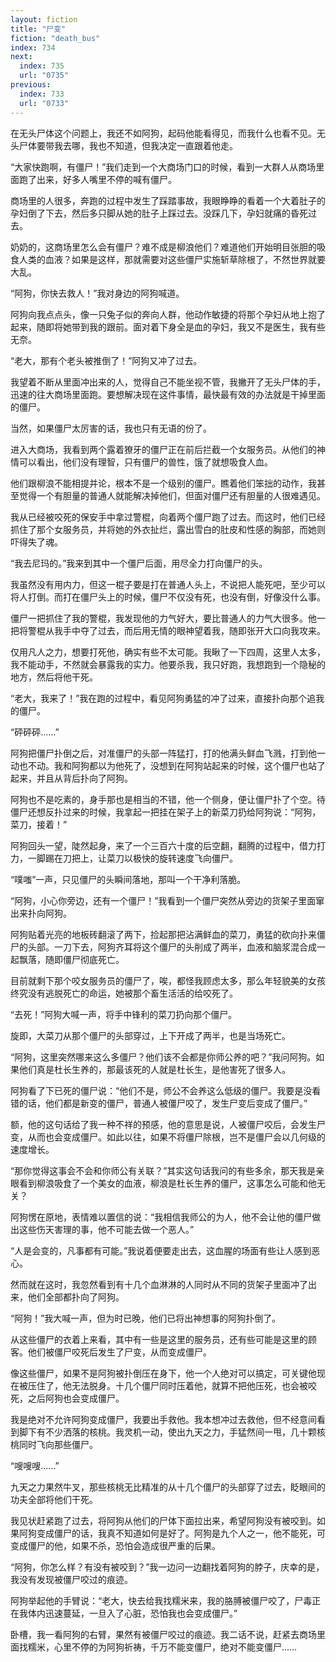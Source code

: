 ```yaml
---
layout: fiction
title: "尸变"
fiction: "death_bus"
index: 734
next:
  index: 735
  url: "0735"
previous:
  index: 733
  url: "0733"
---
```

在无头尸体这个问题上，我还不如阿狗，起码他能看得见，而我什么也看不见。无头尸体要带我去哪，我也不知道，但我决定一直跟着他走。

“大家快跑啊，有僵尸！”我们走到一个大商场门口的时候，看到一大群人从商场里面跑了出来，好多人嘴里不停的喊有僵尸。

商场里的人很多，奔跑的过程中发生了踩踏事故，我眼睁睁的看着一个大着肚子的孕妇倒了下去，然后多只脚从她的肚子上踩过去。没踩几下，孕妇就痛的昏死过去。

奶奶的，这商场里怎么会有僵尸？难不成是柳浪他们？难道他们开始明目张胆的吸食人类的血液？如果是这样，那就需要对这些僵尸实施斩草除根了，不然世界就要大乱。

“阿狗，你快去救人！”我对身边的阿狗喊道。

阿狗向我点点头，像一只兔子似的奔向人群，他动作敏捷的将那个孕妇从地上抱了起来，随即将她带到我的跟前。面对着下身全是血的孕妇，我又不是医生，我有些无奈。

“老大，那有个老头被推倒了！”阿狗又冲了过去。

我望着不断从里面冲出来的人，觉得自己不能坐视不管，我撇开了无头尸体的手，迅速的往大商场里面跑。要想解决现在这件事情，最快最有效的办法就是干掉里面的僵尸。

当然，如果僵尸太厉害的话，我也只有无语的份了。

进入大商场，我看到两个露着獠牙的僵尸正在前后拦截一个女服务员。从他们的神情可以看出，他们没有理智，只有僵尸的兽性，饿了就想吸食人血。

他们跟柳浪不能相提并论，根本不是一个级别的僵尸。瞧着他们笨拙的动作，我甚至觉得一个有胆量的普通人就能解决掉他们，但面对僵尸还有胆量的人很难遇见。

我从已经被咬死的保安手中拿过警棍，向着两个僵尸跑了过去。而这时，他们已经抓住了那个女服务员，并将她的外衣扯烂，露出雪白的肚皮和性感的胸部，而她则吓得失了魂。

“我去尼玛的。”我来到其中一个僵尸后面，用尽全力打向僵尸的头。

我虽然没有用内力，但这一棍子要是打在普通人头上，不说把人能死吧，至少可以将人打倒。而打在僵尸头上的时候，僵尸不仅没有死，也没有倒，好像没什么事。

僵尸一把抓住了我的警棍，我发现他的力气好大，要比普通人的力气大很多。他一把将警棍从我手中夺了过去，而后用无情的眼神望着我，随即张开大口向我攻来。

仅用凡人之力，想要打死他，确实有些不太可能。我瞅了一下四周，这里人太多，我不能动手，不然就会暴露我的实力。他要杀我，我只好跑，我想跑到一个隐秘的地方，然后将他干死。

“老大，我来了！”我在跑的过程中，看见阿狗勇猛的冲了过来，直接扑向那个追我的僵尸。

“砰砰砰……”

阿狗把僵尸扑倒之后，对准僵尸的头部一阵猛打，打的他满头鲜血飞溅，打到他一动也不动。我和阿狗都以为他死了，没想到在阿狗站起来的时候，这个僵尸也站了起来，并且从背后扑向了阿狗。

阿狗也不是吃素的，身手那也是相当的不错，他一个侧身，便让僵尸扑了个空。待僵尸还想反扑过来的时候，我拿起一把挂在架子上的新菜刀扔给阿狗说：“阿狗，菜刀，接着！”

阿狗回头一望，陡然起身，来了一个三百六十度的后空翻，翻腾的过程中，借力打力，一脚踢在刀把上，让菜刀以极快的旋转速度飞向僵尸。

“噗嗤”一声，只见僵尸的头瞬间落地，那叫一个干净利落脆。

“阿狗，小心你旁边，还有一个僵尸！”我看到一个僵尸突然从旁边的货架子里面窜出来扑向阿狗。

阿狗贴着光亮的地板砖翻滚了两下，捡起那把沾满鲜血的菜刀，勇猛的砍向扑来僵尸的头部。一刀下去，阿狗齐耳将这个僵尸的头削成了两半，血液和脑浆混合成一起飘落，随即僵尸彻底死亡。

目前就剩下那个咬女服务员的僵尸了，唉，都怪我顾虑太多，那么年轻貌美的女孩终究没有逃脱死亡的命运，她被那个畜生活活的给咬死了。

“去死！”阿狗大喊一声，将手中锋利的菜刀扔向那个僵尸。

旋即，大菜刀从那个僵尸的头部穿过，上下开成了两半，也是当场死亡。

“阿狗，这里突然哪来这么多僵尸？他们该不会都是你师公养的吧？”我问阿狗。如果他们真是杜长生养的，那最该死的人就是杜长生，是他害死了很多人。

阿狗看了下已死的僵尸说：“他们不是，师公不会养这么低级的僵尸。我要是没看错的话，他们都是新变的僵尸，普通人被僵尸咬了，发生尸变后变成了僵尸。”

额，他的这句话给了我一种不祥的预感，他的意思是说，人被僵尸咬后，会发生尸变，从而也会变成僵尸。如此以往，如果不将僵尸除根，岂不是僵尸会以几何级的速度增长。

“那你觉得这事会不会和你师公有关联？”其实这句话我问的有些多余，那天我是亲眼看到柳浪吸食了一个美女的血液，柳浪是杜长生养的僵尸，这事怎么可能和他无关？

阿狗愣在原地，表情难以置信的说：“我相信我师公的为人，他不会让他的僵尸做出这些伤天害理的事，他不可能去做一个恶人。”

“人是会变的，凡事都有可能。”我说着便要走出去，这血腥的场面有些让人感到恶心。

然而就在这时，我忽然看到有十几个血淋淋的人同时从不同的货架子里面冲了出来，他们全部都扑向了阿狗。

“阿狗！”我大喊一声，但为时已晚，他们已将出神想事的阿狗扑倒了。

从这些僵尸的衣着上来看，其中有一些是这里的服务员，还有些可能是这里的顾客。他们被僵尸咬死后发生了尸变，从而变成僵尸。

像这些僵尸，如果不是阿狗被扑倒压在身下，他一个人绝对可以搞定，可关键他现在被压住了，他无法脱身。十几个僵尸同时压着他，就算不把他压死，也会被咬死，之后阿狗也会变成僵尸。

我是绝对不允许阿狗变成僵尸，我要出手救他。我本想冲过去救他，但不经意间看到脚下有不少洒落的核桃。我灵机一动，使出九天之力，手猛然间一甩，几十颗核桃同时飞向那些僵尸。

“嗖嗖嗖……”

九天之力果然牛叉，那些核桃无比精准的从十几个僵尸的头部穿了过去，眨眼间的功夫全部将他们干死。

我见状赶紧跑了过去，将阿狗从他们的尸体下面拉出来，希望阿狗没有被咬到。如果阿狗变成僵尸的话，我真不知道如何是好了。阿狗是九个人之一，他不能死，可变成僵尸的他，如果不杀，恐怕会造成很严重的后果。

“阿狗，你怎么样？有没有被咬到？”我一边问一边翻找着阿狗的脖子，庆幸的是，我没有发现被僵尸咬过的痕迹。

阿狗举起他的手臂说：“老大，快去给我找糯米来，我的胳膊被僵尸咬了，尸毒正在我体内迅速蔓延，一旦入了心脏，恐怕我也会变成僵尸。”

卧槽，我一看阿狗的右臂，果然有被僵尸咬过的痕迹。我二话不说，赶紧去商场里面找糯米，心里不停的为阿狗祈祷，千万不能变僵尸，绝对不能变僵尸……
